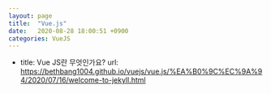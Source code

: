 ```yaml
---
layout: page
title:  "Vue.js"
date:   2020-08-28 18:00:51 +0900
categories: VueJS
---
```


- title: Vue JS란 무엇인가요?
  url: https://bethbang1004.github.io/vuejs/vue.js/%EA%B0%9C%EC%9A%94/2020/07/16/welcome-to-jekyll.html  
